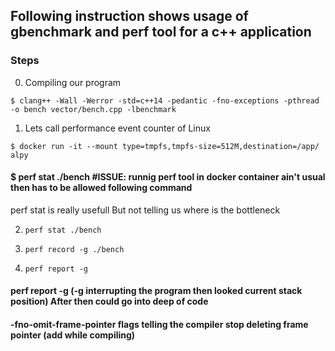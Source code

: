 ## Following instruction shows usage of gbenchmark and perf tool for a c++ application
### Steps
0. Compiling our program

`$ clang++ -Wall -Werror -std=c++14 -pedantic -fno-exceptions -pthread -o bench vector/bench.cpp -lbenchmark`

1. Lets call performance event counter of Linux

`$ docker run -it --mount type=tmpfs,tmpfs-size=512M,destination=/app/ alpy`

#### $ perf stat ./bench #ISSUE: runnig perf tool in docker container ain't usual then has to be allowed following command 
perf stat is really usefull But not telling us where is the bottleneck

2. `perf stat ./bench`

3. `perf record -g ./bench`

4. `perf report -g`

#### perf report -g (-g interrupting the program then looked current stack position) After then could go into deep of code

#### -fno-omit-frame-pointer flags telling the compiler stop deleting frame pointer (add while compiling)
